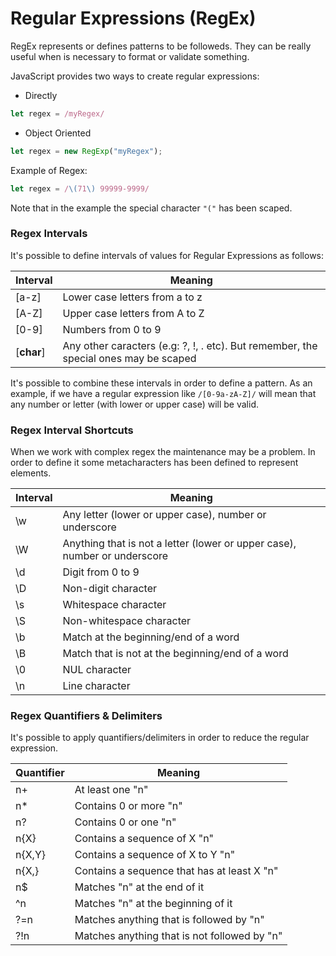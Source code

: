# Regular Expressions (RegEx)

RegEx represents or defines patterns to be followeds. They can be really useful when is necessary to format or validate something.

JavaScript provides two ways to create regular expressions:

- Directly
```javascript
let regex = /myRegex/
```
- Object Oriented
```javascript
let regex = new RegExp("myRegex");
```

Example of Regex:

```javascript
let regex = /\(71\) 99999-9999/
```

Note that in the example the special character ```"("``` has been scaped.

### Regex Intervals

It's possible to define intervals of values for Regular Expressions as follows:

| Interval | Meaning |
| -- | -- | 
| [a-z] | Lower case letters from a to z |
| [A-Z] | Upper case letters from A to Z |
| [0-9] | Numbers from 0 to 9 |
| [**char**] | Any other caracters (e.g: ?, !, . etc). But remember, the special ones may be scaped |

It's possible to combine these intervals in order to define a pattern. As an example, if we have a regular expression like ```/[0-9a-zA-Z]/``` will mean that any number or letter (with lower or upper case) will be valid.

### Regex Interval Shortcuts

When we work with complex regex the maintenance may be a problem. In order to define it some metacharacters has been defined to represent elements.

| Interval | Meaning
| -- | --  
| \w | Any letter (lower or upper case), number or underscore
| \W | Anything that is not a letter (lower or upper case), number or underscore
| \d | Digit from 0 to 9
| \D | Non-digit character
| \s | Whitespace character
| \S | Non-whitespace character
| \b | Match at the beginning/end of a word
| \B | Match that is not at the beginning/end of a word
| \0 | NUL character
| \n | Line character

### Regex Quantifiers & Delimiters

It's possible to apply quantifiers/delimiters in order to reduce the regular expression.

| Quantifier | Meaning
| -- | --
| n+ | At least one "n"
| n* | Contains 0 or more "n"
| n? | Contains 0 or one "n"
| n{X} | Contains a sequence of X "n"
| n{X,Y} | Contains a sequence of X to Y "n"
| n{X,} | Contains a sequence that has at least X "n"
| n$ | Matches "n" at the end of it
| ^n | Matches "n" at the beginning of it
| ?=n | Matches anything that is followed by "n"
| ?!n | Matches anything that is not followed by "n"